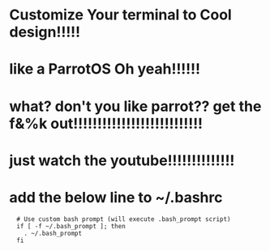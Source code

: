 # Customize Your terminal to Cool design!!!!!
# like a ParrotOS Oh yeah!!!!!!
# what? don't you like parrot?? get the f&%k out!!!!!!!!!!!!!!!!!!!!!!!!!!!
# just watch the youtube!!!!!!!!!!!!!!


# add the below line to ~/.bashrc
```
  # Use custom bash prompt (will execute .bash_prompt script)
  if [ -f ~/.bash_prompt ]; then
    . ~/.bash_prompt
  fi
```
